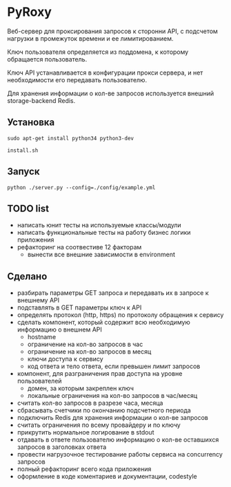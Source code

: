 # PyRoxy

Веб-сервер для проксирования запросов к сторонни API, с подсчетом нагрузки в промежуток времени и ее лимитированием.

Ключ пользователя определяется из поддомена, к которому обращается пользователь.

Ключ API устанавливается в конфигурации прокси сервера, и нет необходимости его передавать пользователю.

Для хранения информации о кол-ве запросов используется внешний storage-backend Redis. 

## Установка

    sudo apt-get install python34 python3-dev

    install.sh

## Запуск

    python ./server.py --config=./config/example.yml

## TODO list
- написать юнит тесты на используемые классы/модули
- написать функциональные тесты на работу бизнес логики приложения
- рефакторинг на соотвестиве 12 факторам
    - вынести все внешние зависимости в environment
 
## Сделано

- разбирать параметры GET запроса и передавать их в запросе к внешнему API
- подставлять в GET параметры ключ к API
- определять протокол (http, https) по протоколу обращения к сервису
- сделать компонент, который содержит всю необходимую информацию о внешнем API
    - hostname
    - ограничение на кол-во запросов в час
    - ограничение на кол-во запросов в месяц
    - ключи доступа к сервису
    - код ответа и тело ответа, если превышен лимит запросов
- компонент, для разграничения прав доступа на уровне пользователей
    - домен, за которым закреплен ключ
    - локальные ограничения на кол-во запросов в час/месяц
- считать кол-во запросов в разрезе часа, месяца
- сбрасывать счетчики по окончанию подсчетного периода
- подключить Redis для хранения информации о кол-ве запросов
- считать ограничения по всему провайдеру и по ключу
- прикрутить нормальное логирование в stdout
- отдавать в ответе пользователю информацию о кол-ве оставшихся запросов в заголовках ответа
- провести нагрузочное тестирование работы сервиса на concurrency запросов
- полный рефакторинг всего кода приложения
- оформление в коде коментариев и документации, codestyle